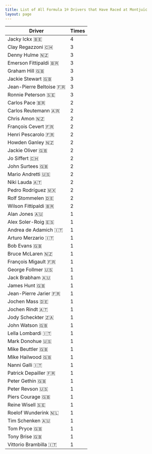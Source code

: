 ```yaml
---
title: List of All Formula 1® Drivers that Have Raced at Montjuïc
layout: page
---
```



| Driver | Times |
|--|--|
| Jacky Ickx 🇧🇪 | 4 |
| Clay Regazzoni 🇨🇭 | 3 |
| Denny Hulme 🇳🇿 | 3 |
| Emerson Fittipaldi 🇧🇷 | 3 |
| Graham Hill 🇬🇧 | 3 |
| Jackie Stewart 🇬🇧 | 3 |
| Jean-Pierre Beltoise 🇫🇷 | 3 |
| Ronnie Peterson 🇸🇪 | 3 |
| Carlos Pace 🇧🇷 | 2 |
| Carlos Reutemann 🇦🇷 | 2 |
| Chris Amon 🇳🇿 | 2 |
| François Cevert 🇫🇷 | 2 |
| Henri Pescarolo 🇫🇷 | 2 |
| Howden Ganley 🇳🇿 | 2 |
| Jackie Oliver 🇬🇧 | 2 |
| Jo Siffert 🇨🇭 | 2 |
| John Surtees 🇬🇧 | 2 |
| Mario Andretti 🇺🇸 | 2 |
| Niki Lauda 🇦🇹 | 2 |
| Pedro Rodríguez 🇲🇽 | 2 |
| Rolf Stommelen 🇩🇪 | 2 |
| Wilson Fittipaldi 🇧🇷 | 2 |
| Alan Jones 🇦🇺 | 1 |
| Alex Soler-Roig 🇪🇸 | 1 |
| Andrea de Adamich 🇮🇹 | 1 |
| Arturo Merzario 🇮🇹 | 1 |
| Bob Evans 🇬🇧 | 1 |
| Bruce McLaren 🇳🇿 | 1 |
| François Migault 🇫🇷 | 1 |
| George Follmer 🇺🇸 | 1 |
| Jack Brabham 🇦🇺 | 1 |
| James Hunt 🇬🇧 | 1 |
| Jean-Pierre Jarier 🇫🇷 | 1 |
| Jochen Mass 🇩🇪 | 1 |
| Jochen Rindt 🇦🇹 | 1 |
| Jody Scheckter 🇿🇦 | 1 |
| John Watson 🇬🇧 | 1 |
| Lella Lombardi 🇮🇹 | 1 |
| Mark Donohue 🇺🇸 | 1 |
| Mike Beuttler 🇬🇧 | 1 |
| Mike Hailwood 🇬🇧 | 1 |
| Nanni Galli 🇮🇹 | 1 |
| Patrick Depailler 🇫🇷 | 1 |
| Peter Gethin 🇬🇧 | 1 |
| Peter Revson 🇺🇸 | 1 |
| Piers Courage 🇬🇧 | 1 |
| Reine Wisell 🇸🇪 | 1 |
| Roelof Wunderink 🇳🇱 | 1 |
| Tim Schenken 🇦🇺 | 1 |
| Tom Pryce 🇬🇧 | 1 |
| Tony Brise 🇬🇧 | 1 |
| Vittorio Brambilla 🇮🇹 | 1 |


